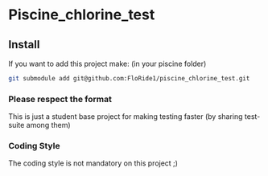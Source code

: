 # Piscine_chlorine_test

## Install 
If you want to add this project make: (in your piscine folder)
```sh
git submodule add git@github.com:FloRide1/piscine_chlorine_test.git
```

### Please respect the format
This is just a student base project for making testing faster (by sharing test-suite among them)

### Coding Style
The coding style is not mandatory on this project ;)

